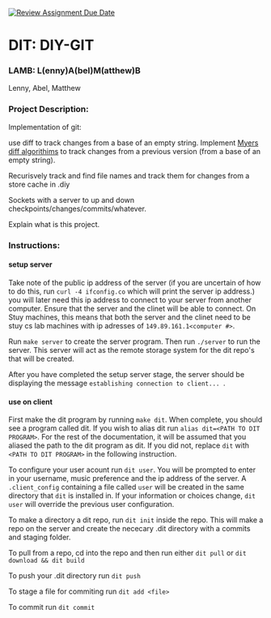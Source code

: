 [![Review Assignment Due Date](https://classroom.github.com/assets/deadline-readme-button-22041afd0340ce965d47ae6ef1cefeee28c7c493a6346c4f15d667ab976d596c.svg)](https://classroom.github.com/a/Vh67aNdh)
# DIT: DIY-GIT

### LAMB: L(enny)A(bel)M(atthew)B

Lenny, Abel, Matthew
       
### Project Description:

Implementation of git:

use diff to track changes from a base of an empty string.
Implement [Myers diff algorithims](https://ably.com/blog/practical-guide-to-diff-algorithms) to track changes from a previous version (from a base of an empty string).

Recurisvely track and find file names and track them for changes from a store cache in .diy

Sockets with a server to up and down checkpoints/changes/commits/whatever.

Explain what is this project.
  
### Instructions:

#### setup server

Take note of the public ip address of the server (if you are uncertain of how to do this, run `curl -4 ifconfig.co` which will print the server ip address.) you will later need this ip address to connect to your server from another computer. Ensure that the server and the clinet will be able to connect. On Stuy machines, this means that both the server and the clinet need to be stuy cs lab machines with ip adresses of `149.89.161.1<computer #>`.

Run `make server` to create the server program. Then run `./server` to run the server. This server will act as the remote storage system for the dit repo's that will be created. 

After you have completed the setup server stage, the server should be displaying the message `establishing connection to client... `.

#### use on client

First make the dit program by running `make dit`. When complete, you should see a program called dit. If you wish to alias dit run `alias dit=<PATH TO DIT PROGRAM>`. For the rest of the documentation, it will be assumed that you aliased the path to the dit program as dit. If you did not, replace `dit` with `<PATH TO DIT PROGRAM>` in the following instruction.

To configure your user acount run `dit user`. You will be prompted to enter in your username, music preference and the ip address of the server. A `.client_config` containing a file called `user` will be created in the same directory that `dit` is installed in. If your information or choices change, `dit user` will override the previous user configuration.

To make a directory a dit repo, run `dit init` inside the repo. This will make a repo on the server and create the nececary .dit directory with a commits and staging folder.

To pull from a repo, cd into the repo and then run either `dit pull` or `dit download && dit build`

To push your .dit directory run `dit push`

To stage a file for commiting run `dit add <file>`

To commit run `dit commit`